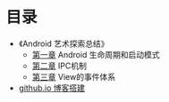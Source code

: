 # 目录

* 《Android 艺术探索总结》
  * [第一章](androidkai-fa-bi-ji/di-yi-zhang-android-sheng-ming-zhou-qi-he-qi-dong-mo-shi.md) Android 生命周期和启动模式
  * [第二章](androidkai-fa-bi-ji/di-er-zhang.md) IPC机制
  * [第三章](androidkai-fa-bi-ji/di-san-zhang.md) View的事件体系
* [github.io 博客搭建](/githubio-da-jian-bo-ke.md)



